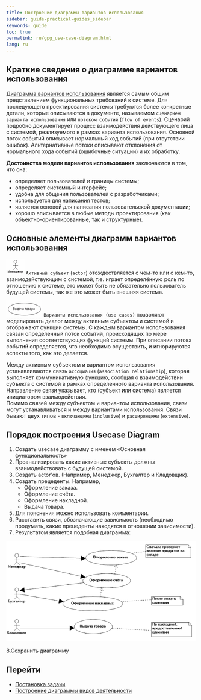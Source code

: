 ```yaml
---
title: Построение диаграммы вариантов использования
sidebar: guide-practical-guides_sidebar
keywords: guide
toc: true
permalink: ru/gpg_use-case-diagram.html
lang: ru
---
```


## Краткие сведения о диаграмме вариантов использования

[Диаграмма вариантов использования](fd_use-case-diagram.html) является самым общим представлением функциональных требований к системе. Для последующего проектирования системы требуются более конкретные детали, которые описываются в документе, называемом `сценарием варианта использования` или `потоком событий` (`flow of events`). Сценарий подробно документирует процесс взаимодействия действующего лица с системой, реализуемого в рамках варианта использования. Основной поток событий описывает нормальный ход событий (при отсутствии ошибок). Альтернативные потоки описывают отклонения от нормального хода событий (ошибочные ситуации) и их обработку.

__Достоинства модели вариантов использования__ заключаются в том, что она:

* определяет пользователей и границы системы;
* определяет системный интерфейс;
* удобна для общения пользователей с разработчиками;
* используется для написания тестов;
* является основой для написания пользовательской документации;
* хорошо вписывается в любые методы проектирования (как объектно-ориентированные, так и структурные).

## Основные элементы диаграмм вариантов использования

![](/images/pages/guides/flexberry-designer/actor.png) `Активный субъект` (`actor`) отождествляется с чем-то или с кем-то, взаимодействующим с системой, т.е. играет определённую роль по отношению к системе, это может быть не обязательно пользователь будущей системы, так же это может быть внешняя система.

![](/images/pages/guides/flexberry-designer/use-cases.png) `Варианты использования (use cases)` позволяют моделировать диалог между активным субъектом и системой и отображают функции системы. С каждым вариантом использования связан определенный поток событий, происходящих по мере выполнения соответствующих функций системы. При описании потока событий определяется, что необходимо осуществить, и игнорируются аспекты того, как это делается.

Между активным субъектом и вариантом использования устанавливаются связь `ассоциация` (`association relationship`), которая выполняет коммуникативную функцию, сообщая о взаимодействии субъекта с системой в рамках определенного варианта использования. Направление связи указывает, кто (субъект или система) является инициатором взаимодействия.  
Помимо связей между субъектом и вариантом использования, связи могут устанавливаться и между вариантами использования. Связи бывают двух типов - `включающими` (`inclusive`) и `расширяющими` (`extensive`).

## Порядок построения Usecase Diagram

1.	Создать usecase диаграмму с именем «Основная функциональность»
2.	Проанализировать какие активные субъекты должны взаимодействовать с будущей системой.
3.	Создать actor’ов. (Например, Менеджер, Бухгалтер и Кладовщик).
4.	Создать прецеденты. Например,
    * Оформление заказа.
    * Оформление счёта.
    * Оформление накладной.
    * Выдача товара.
5.	Для пояснения можно использовать комментарии.
6.	Расставить связи, обозначающие зависимость (необходимо продумать, какие прецеденты находятся в отношении зависимости).
7.	Результатом является подобная диаграмма:

![](/images/pages/guides/flexberry-designer/use-case-diagram.png)

8.Сохранить диаграмму

## Перейти

* <i class="fa fa-arrow-left" aria-hidden="true"></i> [Постановка задачи](gpg_formulation-problem.html)
* [Построение диаграммы видов деятельности](gpg_activity-diagram.html) <i class="fa fa-arrow-right" aria-hidden="true"></i>
